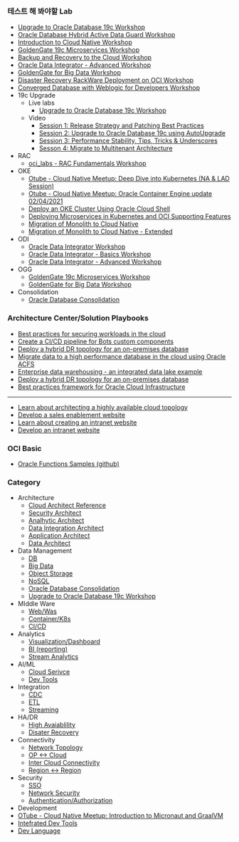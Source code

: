 ### 테스트 해 봐야할 Lab
* [Upgrade to Oracle Database 19c Workshop](https://apexapps.oracle.com/pls/apex/dbpm/r/livelabs/workshop-attendee-2?p210_workshop_id=606&p210_type=3&session=12703389139098)
* [Oracle Database Hybrid Active Data Guard Workshop](https://apexapps.oracle.com/pls/apex/dbpm/r/livelabs/view-workshop?wid=609&session=7712026125081)
* [Introduction to Cloud Native Workshop](https://apexapps.oracle.com/pls/apex/dbpm/r/livelabs/workshop-attendee-2?p210_workshop_id=709&p210_type=3&session=10848354533400)
* [GoldenGate 19c Microservices Workshop](https://apexapps.oracle.com/pls/apex/dbpm/r/livelabs/workshop-attendee-2?p210_workshop_id=585&p210_type=3&session=114317155690746)
* [Backup and Recovery to the Cloud Workshop](https://apexapps.oracle.com/pls/apex/dbpm/r/livelabs/view-workshop?wid=580)
* [Oracle Data Integrator - Advanced Workshop](https://apexapps.oracle.com/pls/apex/dbpm/r/livelabs/workshop-attendee-2?p210_workshop_id=775&p210_type=3&session=117270244369178)
* [GoldenGate for Big Data Workshop](https://apexapps.oracle.com/pls/apex/dbpm/r/livelabs/view-workshop?wid=692)
* [Disaster Recovery RackWare Deployment on OCI Workshop](https://apexapps.oracle.com/pls/apex/dbpm/r/livelabs/view-workshop?p180_id=718&session=17550120240843)
* [Converged Database with Weblogic for Developers Workshop](https://apexapps.oracle.com/pls/apex/dbpm/r/livelabs/workshop-attendee-2?p210_workshop_id=748&p210_type=3&session=110719162873870)
* 19c Upgrade
  * Live labs
    * [Upgrade to Oracle Database 19c Workshop](https://apexapps.oracle.com/pls/apex/dbpm/r/livelabs/workshop-attendee-2?p210_workshop_id=606&p210_type=3&session=12703389139098)
  * Video 
    * [Session 1: Release Strategy and Patching Best Practices](https://videohub.oracle.com/media/Webinar1_Release+Strategy+and+Patching+Best+Practices_EMEA/1_tgn14n7w?elqTrackId=cbadae583c1c44d5ad55f95bd2df1a35&elqaid=95661&elqat=2&source=:ow:lp:cpo::)
    * [Session 2: Upgrade to Oracle Database 19c using AutoUpgrade](https://videohub.oracle.com/media/Webinar2_Upgrade+to+Oracle+Database+19c+using+AutoUpgrade_EMEA/1_05tfzpzc?elqTrackId=a8646954b53d45d8adea9c54ed70d850&elqaid=95661&elqat=2&source=:ow:lp:cpo::)
    * [Session 3: Performance Stability, Tips, Tricks & Underscores](https://videohub.oracle.com/media/Webinar3_Performance+Stability%2C+Tips%2C+Tricks+%26+Underscores_EMEA/1_zdm4g4bz?elqTrackId=a654b2fd54a04b56af8e4d921ddfa116&elqaid=95661&elqat=2&source=:ow:lp:cpo::)
    * [Sesson 4: Migrate to Multitenant Architecture](https://videohub.oracle.com/media/Webinar4_Migrate+to+Multitenant+Architecture_EMEA/1_nk5s2vuj?elqTrackId=e1e4d7418c904f79b0dd99df7f9f0f1b&elqaid=95661&elqat=2&source=:ow:lp:cpo::)
* RAC
  * [oci_labs - RAC Fundamentals Workshop](oci_labs_rac.md)
* OKE
  * [Otube - Cloud Native Meetup: Deep Dive into Kubernetes (NA & LAD Session)](https://otube.oracle.com/media/Cloud+Native+MeetupA+Deep+Dive+into+Kubernetes+%28NA+%26+LAD+Session%29/1_fohtmm32)
  * [Otube - Cloud Native Meetup: Oracle Container Engine update 02/04/2021](https://otube.oracle.com/media/Cloud+Native+MeetupA+Oracle+Container+Engine+update+-+Cluster+Autoscaler+and+Native+Endpoint+%28JAPAC%29/1_sd2iy4kr)
  * [Deploy an OKE Cluster Using Oracle Cloud Shell](https://apexapps.oracle.com/pls/apex/dbpm/r/livelabs/view-workshop?wid=649&session=9636972373094) 
  * [Deploying Microservices in Kubernetes and OCI Supporting Features](https://apexapps.oracle.com/pls/apex/dbpm/r/livelabs/view-workshop?wid=733&session=9636972373094)
  * [Migration of Monolith to Cloud Native](https://apexapps.oracle.com/pls/apex/dbpm/r/livelabs/view-workshop?wid=732&session=9636972373094)
  * [Migration of Monolith to Cloud Native - Extended](https://apexapps.oracle.com/pls/apex/dbpm/r/livelabs/view-workshop?wid=728&session=9636972373094)
* ODI
  * [Oracle Data Integrator Workshop](https://apexapps.oracle.com/pls/apex/dbpm/r/livelabs/view-workshop?wid=619&session=110719162873870)
  * [Oracle Data Integrator - Basics Workshop](https://apexapps.oracle.com/pls/apex/dbpm/r/livelabs/workshop-attendee-2?p210_workshop_id=774&p210_type=3&session=110719162873870)
  * [Oracle Data Integrator - Advanced Workshop](https://apexapps.oracle.com/pls/apex/dbpm/r/livelabs/view-workshop?wid=775&session=110719162873870)
* OGG
  * [GoldenGate 19c Microservices Workshop](https://apexapps.oracle.com/pls/apex/dbpm/r/livelabs/view-workshop?wid=585&session=3383649751305)
  * [GoldenGate for Big Data Workshop](https://apexapps.oracle.com/pls/apex/dbpm/r/livelabs/view-workshop?wid=692&session=3383649751305) 
* Consolidation
  * [Oracle Database Consolidation](oci_labs_mv2adb.md)

### Architecture Center/Solution Playbooks
* [Best practices for securing workloads in the cloud](https://docs.oracle.com/en/solutions/oci-best-practices-security/secure-compute-instances1.html#GUID-FF972866-3865-45FD-B651-72A624FE6AAE)
* [Create a CI/CD pipeline for Bots custom components](https://docs.oracle.com/en/solutions/create-cicd-pipeline-custom-components/index.html#GUID-3F118956-E1B3-44CE-A8EE-E9062DB5F73A)
* [Deploy a hybrid DR topology for an on-premises database](https://docs.oracle.com/en/solutions/standby-database-in-cloud/index.html#GUID-89E40108-8E76-4C10-A236-6D1683CD08E4)
* [Migrate data to a high performance database in the cloud using Oracle ACFS](https://docs.oracle.com/en/solutions/migrate-database-with-data-pump/index.html#GUID-EFE82F3A-2C6B-44B3-8158-E39D36E86FAF)
* [Enterprise data warehousing - an integrated data lake example](https://docs.oracle.com/en/solutions/oci-curated-analysis/index.html#GUID-7FF7A024-5EB0-414B-A1A5-4718929DC7F2)
* [Deploy a hybrid DR topology for an on-premises database](https://docs.oracle.com/en/solutions/standby-database-in-cloud/index.html#GUID-59963446-74C0-4C95-BC66-F9FC63D1DA3A)
* [Best practices framework for Oracle Cloud Infrastructure](https://docs.oracle.com/en/solutions/oci-best-practices/manage-identities-and-authorization.html#GUID-ECDA4F04-3010-4E40-A93F-CD516869A24F)
---
* [Learn about architecting a highly available cloud topology](https://docs.oracle.com/en/solutions/design-ha/index.html#GUID-D246FCD4-A9A1-47BB-9D72-A27633D539BD)
* [Develop a sales enablement website](https://docs.oracle.com/en/solutions/develop-sales-enablement-site/index.html#GUID-6AB1DBBA-F9F7-4A63-BBC4-DE65D8A640D4)
* [Learn about creating an intranet website](https://docs.oracle.com/en/solutions/learn-about-create-intranet-website/index.html#GUID-F2EDA5BD-66BE-48CF-A0B6-5D04DBACACDA)
* [Develop an intranet website](https://docs.oracle.com/en/solutions/develop-intranet-website/index.html#GUID-82892EAC-386A-4922-9952-5A7ABC8FA7D6)

### OCI Basic
* [Oracle Functions Samples (github)](https://github.com/oracle/oracle-functions-samples)
### Category

* Architecture
  * [Cloud Architect Reference  ]()
  * [Security Architect         ]()
  * [Analhytic Architect        ]()
  * [Data Integration Architect ]()
  * [Application Architect      ]()
  * [Data Architect             ]()
* Data Management
  * [DB             ]()
  * [Big Data       ]()
  * [Object Storage ]()
  * [NoSQL          ]()
  * [Oracle Database Consolidation](oci_labs_mv2adb.md)
  * [Upgrade to Oracle Database 19c Workshop](https://apexapps.oracle.com/pls/apex/dbpm/r/livelabs/workshop-attendee-2?p210_workshop_id=606&p210_type=3&session=12703389139098)
* MIddle Ware
  * [Web/Was      ]()
  * [Container/K8s]()
  * [CI/CD        ]()
* Analytics
  * [Visualization/Dashboard ]()
  * [BI (reporting)          ]()
  * [Stream Analytics        ]()
* AI/ML
  * [Cloud Serivce]()
  * [Dev Tools    ]()
* Integration
  * [CDC      ]()
  * [ETL      ]()
  * [Streaming]()
* HA/DR
  * [High Avaiablility]()
  * [Disater Recovery ]()
* Connectivity
  * [Network Topology        ]()
  * [OP <-> Cloud            ]()
  * [Inter Cloud Connectivity]()
  * [Region <-> Region       ]()
* Security  
  * [SSO]()
  * [Network Security            ]()
  * [Authentication/Authorization]()
* Development
 * [OTube - Cloud Native Meetup: Introduction to Micronaut and GraalVM](https://otube.oracle.com/media/Cloud+Native+MeetupA+Introduction+to+Micronaut+and+GraalVM/1_npovea36)
  * [Intefrated Dev Tools]()
  * [Dev Language        ]()
			
